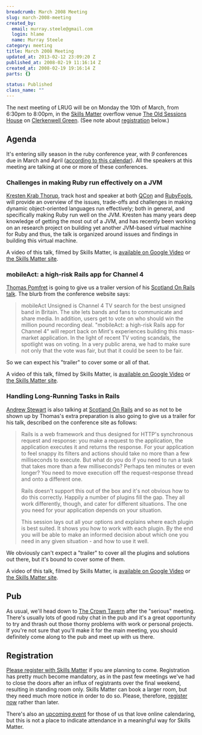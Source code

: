 ```yaml
--- 
breadcrumb: March 2008 Meeting
slug: march-2008-meeting
created_by: 
  email: murray.steele@gmail.com
  login: hlame
  name: Murray Steele
category: meeting
title: March 2008 Meeting
updated_at: 2013-02-12 23:09:20 Z
published_at: 2008-02-19 11:16:14 Z
created_at: 2008-02-19 19:16:14 Z
parts: {}

status: Published
class_name: ""
---
```


The next meeting of LRUG will be on Monday the 10th of March, from 6:30pm to 8:00pm, in the [Skills Matter](http://www.skillsmatter.com/) overflow venue [The Old Sessions House](http://www.sessionshouse.com/) on [Clerkenwell Green](http://maps.google.co.uk/maps/ms?ie=UTF8&hl=en&msa=0&ll=51.524058,-0.104628&spn=0.004533,0.007907&z=17&msid=110079876098346406496.000447c8b0590d82aef55). (See note about <a href="#mar08registration">registration</a> below.)

Agenda
------

It's entering silly season in the ruby conference year, with _9_ conferences due in March and April ([according to this calendar](http://www.google.com/calendar/embed?src=r6c5vcp8tq92731rfbmm33q1e0%40group.calendar.google.com&ctz=Europe/London)).  All the speakers at this meeting are talking at one or more of these conferences.

### Challenges in making Ruby run effectively on a JVM

[Kresten Krab Thorup](http://www.version2.dk/blogs/krestenkrabthorup), track host and speaker at both [QCon](http://qcon.infoq.com/london/tracks/show_track.jsp?trackOID=86) and [RubyFools](http://jaoo.dk/ruby-cph/tracks/show_track.jsp?trackOID=106), will provide an overview of the issues, trade-offs and challenges in making dynamic object-oriented languages run effectively; both in general, and specifically making Ruby run well on the JVM.  Kresten has many years deep knowledge of getting the most out of a JVM, and has recently been working on an research project on building yet another JVM-based virtual machine for Ruby and thus, the talk is organized around issues and findings in building this virtual machine. 

A video of this talk, filmed by Skills Matter, is [available on Google Video](http://video.google.com/videoplay?docid=4419988168845761981) or [the Skills Matter site](http://skillsmatter.com/podcast/ajax-ria/challenges-in-making-ruby-run-effectively-on-a-jvm).

### mobileAct: a high-risk Rails app for Channel 4

[Thomas Pomfret](http://mintdigital.com/) is going to give us a trailer version of his [Scotland On Rails talk](http://www.scotlandonrails.com/talks#mobileact_a_highrisk_rails_app_for_channel_4).  The blurb from the conference website says:

> mobileAct Unsigned is Channel 4 TV search for the best unsigned band in Britain. The site lets bands and fans to communicate and 
> share media. In addition, users get to vote on who should win the million pound recording deal. "mobileAct: a high-risk Rails app
> for Channel 4" will report back on Mint's experiences building this mass-market application. In the light of recent TV voting 
> scandals, the spotlight was on voting. In a very public arena, we had to make sure not only that the vote was fair, but that 
> it could be seen to be fair.

So we can expect his "trailer" to cover some or all of that.

A video of this talk, filmed by Skills Matter, is [available on Google Video](http://video.google.com/videoplay?docid=4044506860593865662) or [the Skills Matter site](http://skillsmatter.com/podcast/ajax-ria/mobileact-a-high-risk-rails-app-for-channel-4).

### Handling Long-Running Tasks in Rails

[Andrew Stewart](http://blog.airbladesoftware.com/) is also talking at [Scotland On Rails](http://www.scotlandonrails.com/talks#handling_longrunning_tasks_in_rails) and so as not to be shown up by Thomas's extra preparation is also going to give us a trailer for his talk, described on the conference site as follows:

> Rails is a web framework and thus designed for HTTP's synchronous request and response: you make a request to the application, 
> the application executes it and returns the response. For your application to feel snappy its filters and actions should take 
> no more than a few milliseconds to execute. But what do you do if you need to run a task that takes more than a few 
> milliseconds? Perhaps ten minutes or even longer? You need to move execution off the request-response thread and onto
> a different one.
>
> Rails doesn't support this out of the box and it's not obvious how to do this correctly. Happily a number of plugins fill 
> the gap. They all work differently, though, and cater for different situations. The one you need for your application 
> depends on your situation.
>
> This session lays out all your options and explains where each plugin is best suited. It shows you how to work with each 
> plugin. By the end you will be able to make an informed decision about which one you need in any given situation - and how 
> to use it well.

We obviously can't expect a "trailer" to cover all the plugins and solutions out there, but it's bound to cover some of them.

A video of this talk, filmed by Skills Matter, is [available on Google Video](http://video.google.com/videoplay?docid=5044315308846114666) or [the Skills Matter site](http://skillsmatter.com/podcast/ajax-ria/handling-long-running-tasks-in-rails).

Pub
---

As usual, we'll head down to [The Crown Tavern](http://fancyapint.com/pubs/pub199.html) after the "serious" meeting.  There's usually lots of good ruby chat in the pub and it's a great opportunity to try and thrash out those thorny problems with work or personal projects.  If you're not sure that you'll make it for the main meeting, you should definitely come along to the pub and meet up with us there.

Registration <a name="mar08registration">&nbsp;</a>
---------------------------------------------------

[Please register with Skills Matter](http://www.skillsmatter.com/lrug) if you are planning to come.  Registration has pretty much become mandatory, as in the past few meetings we've had to close the doors after an influx of registrants over the final weekend, resulting in standing room only.  Skills Matter can book a larger room, but they need much more notice in order to do so.  Please, therefore, [register now](http://www.skillsmatter.com/lrug) rather than later.  

There's also an [upcoming event](http://upcoming.yahoo.com/event/435107/) for those of us that love online calendaring, but this is not a place to indicate attendance in a meaningful way for Skills Matter.
